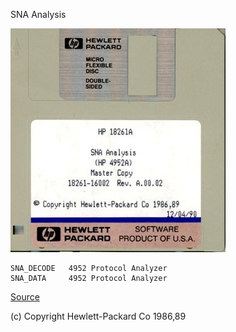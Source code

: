 SNA Analysis

![disk](4952A_Discs-18261-16002.jpg)

```
SNA_DECODE   4952 Protocol Analyzer
SNA_DATA     4952 Protocol Analyzer
```

[Source](http://www.hpmuseum.net/display_item.php?sw=589)

(c) Copyright Hewlett-Packard Co 1986,89
